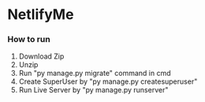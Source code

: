 # NetlifyMe

### How to run

1. Download Zip
2. Unzip
3. Run "py manage.py migrate" command in cmd
4. Create SuperUser by "py manage.py createsuperuser"
5. Run Live Server by "py manage.py runserver"

